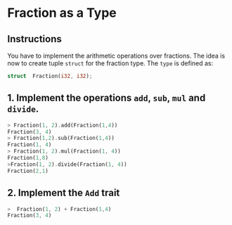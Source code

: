 # Fraction as a Type

## Instructions

You have to implement the arithmetic operations over fractions.
The idea is now to create tuple `struct` for the fraction type.
The `type` is defined as:
```rust
struct  Fraction(i32, i32);
```

## 1. Implement the operations `add`, `sub`, `mul` and `divide`.

```rust
> Fraction(1, 2).add(Fraction(1,4))
Fraction(3, 4)
> Fraction(1,2).sub(Fraction(1,4))
Fraction(1, 4)
> Fraction(1, 2).mul(Fraction(1, 4))
Fraction(1,8)
>Fraction(1, 2).divide(Fraction(1, 4))
Fraction(2,1)
```

## 2. Implement the `Add` trait

```rust
>  Fraction(1, 2) + Fraction(1,4)
Fraction(3, 4)
```